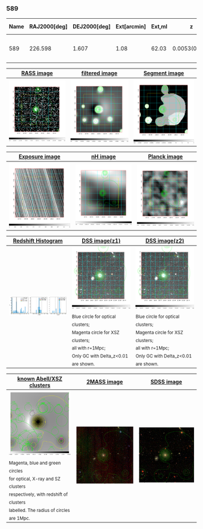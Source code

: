 <div STYLE="page-break-after: always;"></div>

### 589

|Name|RAJ2000[deg]|DEJ2000[deg] |Ext[arcmin]| Ext,ml | z | z_src| C|GC(XSZ,Delta_z<0.01)| GC(OPT,Delta_z<0.01)|GC| R_sig[arcmin] | R500[arcmin] | R500[Mpc]| CRsig[c/s] | CR500[c/s] |L500[1E44 erg/s]|F500[1E-12 erg/s/cm^2]| M500[1E14 Msun]|Tx[keV]|Cnt_sig|Beta|Rc[arcmin]|Comment|Alias|
|---|---|---|---|---|---|------|---|--------|---------|----------|---|---|---|---|---|---|---|---|---|---|---|---|---|---|
|589| 226.598| 1.607| 1.08| 62.03| 0.0053(0.005)| z1, z_xsz| B| MCXC| N| C, MCXC, N, W, XCS| 47.035| 56.351| 0.370| 0.766(0.133)| 0.792(0.138)| 0.006(0.001)| 10.139(1.152)| 0.14(0.01)| 0.65(0.02)| 529.6| 0.534(-0.013+0.014)| 1.736(-0.221+0.224)| -| k039|

|[RASS image](../image/589/589_img.pdf)|[filtered image](../image/589/589_fil.pdf)|[Segment image](../image/589/589_seg.pdf)|
|-------------------|--------------------|-------------------|
| <img src="../image/589/589_img.png" width="300">  | <img src="../image/589/589_fil.png" width="300">   | <img src="../image/589/589_seg.png" width="300">  |

|[Exposure image](../image/589/589_mex.pdf)| [nH image](../image/589/589_nh.pdf)| [Planck image](../image/589/589_p.pdf)|
|-------------------|--------------------|-------------------|
|<img src="../image/589/589_mex.png" width="300">   | <img src="../image/589/589_nh.png" width="300">    | <img src="../image/589/589_p.png" width="300"> |

|[Redshift Histogram](../image/589/589_zg.pdf) | [DSS image(z1)](../image/589/589_dss_z1.pdf)      |  [DSS image(z2)](../image/589/589_dss_z2.pdf)    |
|-------------------|--------------------|-------------------|
|<img src="../image/589/589_zg.png" width="300"> |<img src="../image/589/589_dss_z1.png" width="300"> <sub><br>Blue circle for optical clusters; <br>Magenta circle for XSZ clusters; <br>all with r=1Mpc; <br>Only GC with Delta_z<0.01 are shown. </sub>| <img src="../image/589/589_dss_z2.png" width="300"><sub><br>Blue circle for optical clusters; <br>Magenta circle for XSZ clusters; <br>all with r=1Mpc; <br>Only GC with Delta_z<0.01 are shown. </sub> |

|[known Abell/XSZ clusters](../image/589/589_gc.pdf) | [2MASS image](../image/589/589_2mass.pdf)      |[SDSS image](../image/589/589_sdss.pdf)   |
|-------------------|-------------------|-------------------|
|<img src=../image/589/589_gc.png width="300"> <br><sub>Magenta, blue and green circles <br>for optical, X-ray and SZ clusters <br>respectively, with redshift of clusters <br>labelled. The radius of circles <br>are 1Mpc.</sub>|<img src="../image/589/589_2mass.png" width="300">  | <img src="../image/589/589_sdss.png" width="300">  |




